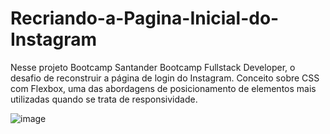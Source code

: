 # Recriando-a-Pagina-Inicial-do-Instagram

Nesse projeto Bootcamp Santander Bootcamp Fullstack Developer, o desafio de reconstruir a página de login do Instagram. Conceito sobre CSS com Flexbox, uma das abordagens de posicionamento de elementos mais utilizadas quando se trata de responsividade.


![image](https://user-images.githubusercontent.com/101484328/171987406-95e3b3d6-4aff-47a9-b3fc-84373ba84f0a.png)
